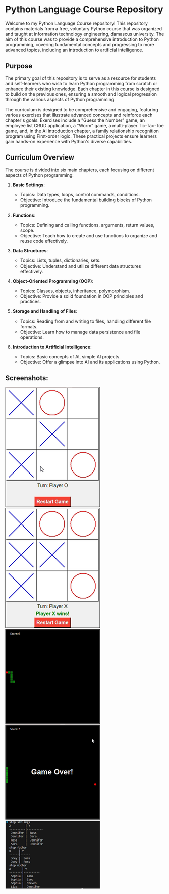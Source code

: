 # Python Language Course Repository

Welcome to my Python Language Course repository! This repository contains materials from a free, voluntary Python course that was organized and taught at information technology engineering, damascus university. The aim of this course was to provide a comprehensive introduction to Python programming, covering fundamental concepts and progressing to more advanced topics, including an introduction to artificial intelligence.

## Purpose

The primary goal of this repository is to serve as a resource for students and self-learners who wish to learn Python programming from scratch or enhance their existing knowledge. Each chapter in this course is designed to build on the previous ones, ensuring a smooth and logical progression through the various aspects of Python programming.

The curriculum is designed to be comprehensive and engaging, featuring various exercises that illustrate advanced concepts and reinforce each chapter's goals. Exercises include a "Guess the Number" game, an employee list CRUD application, a "Worm" game, a multi-player Tic-Tac-Toe game, and, in the AI introduction chapter, a family relationship recognition program using First-order logic. These practical projects ensure learners gain hands-on experience with Python's diverse capabilities.

## Curriculum Overview

The course is divided into six main chapters, each focusing on different aspects of Python programming:

1. **Basic Settings**: 
    - Topics: Data types, loops, control commands, conditions.
    - Objective: Introduce the fundamental building blocks of Python programming.
    
2. **Functions**: 
    - Topics: Defining and calling functions, arguments, return values, scope.
    - Objective: Teach how to create and use functions to organize and reuse code effectively.
    
3. **Data Structures**: 
    - Topics: Lists, tuples, dictionaries, sets.
    - Objective: Understand and utilize different data structures effectively.
    
4. **Object-Oriented Programming (OOP)**: 
    - Topics: Classes, objects, inheritance, polymorphism.
    - Objective: Provide a solid foundation in OOP principles and practices.
    
5. **Storage and Handling of Files**: 
    - Topics: Reading from and writing to files, handling different file formats.
    - Objective: Learn how to manage data persistence and file operations.
    
6. **Introduction to Artificial Intelligence**: 
    - Topics: Basic concepts of AI, simple AI projects.
    - Objective: Offer a glimpse into AI and its applications using Python.

## Screenshots:
<img src="images/image1.png" alt="Smaller" width="300"/>
<img src="images/image2.png" alt="Smaller" width="300"/>
<img src="images/image3.png" alt="Smaller" width="300"/>
<img src="images/image4.png" alt="Smaller" width="300"/>
<img src="images/image5.png" alt="Smaller" width="300"/>


